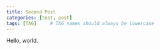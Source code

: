 ```yaml
---
title: Second Post
categories: [test, post]
tags: [TAG]     # TAG names should always be lowercase
---
```


Hello, world.